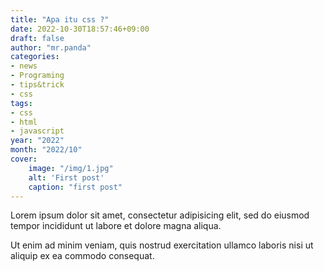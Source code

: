 ```yaml
---
title: "Apa itu css ?"
date: 2022-10-30T18:57:46+09:00
draft: false
author: "mr.panda"
categories: 
- news
- Programing
- tips&trick
- css
tags:
- css
- html
- javascript
year: "2022"
month: "2022/10"
cover:
    image: "/img/1.jpg"
    alt: 'First post' 
    caption: "first post"
---
```


Lorem ipsum dolor sit amet, consectetur adipisicing elit, sed do eiusmod
tempor incididunt ut labore et dolore magna aliqua.
<!--more-->

Ut enim ad minim veniam, quis nostrud exercitation ullamco laboris nisi ut
aliquip ex ea commodo consequat.
